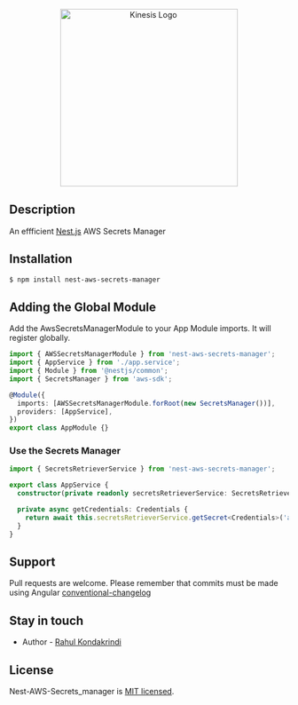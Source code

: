 <p align="center">
  <img src="https://cdn-images-1.medium.com/max/1600/0*UQBKjEff1uIsXH8W" width="320" alt="Kinesis Logo" />
</p>

## Description

An effficient <a href="https://docs.nestjs.com/" target="blank">Nest.js</a> AWS Secrets Manager

## Installation

```bash
$ npm install nest-aws-secrets-manager
```

## Adding the Global Module

Add the AwsSecretsManagerModule to your App Module imports. It will register globally.

```typescript
import { AWSSecretsManagerModule } from 'nest-aws-secrets-manager';
import { AppService } from './app.service';
import { Module } from '@nestjs/common';
import { SecretsManager } from 'aws-sdk';

@Module({
  imports: [AWSSecretsManagerModule.forRoot(new SecretsManager())],
  providers: [AppService],
})
export class AppModule {}
```

### Use the Secrets Manager

```typescript
import { SecretsRetrieverService } from 'nest-aws-secrets-manager';

export class AppService {
  constructor(private readonly secretsRetrieverService: SecretsRetrieverService) {}

  private async getCredentials: Credentials {
    return await this.secretsRetrieverService.getSecret<Credentials>('app-credentials');
  }
}
```

## Support

Pull requests are welcome. Please remember that commits must be made using Angular [conventional-changelog](https://github.com/conventional-changelog/conventional-changelog/tree/master/packages/conventional-changelog-angular)

## Stay in touch

- Author - [Rahul Kondakrindi](mailto::rahul.kondakrindi@gmail.com)

## License

Nest-AWS-Secrets_manager is [MIT licensed](LICENSE).
